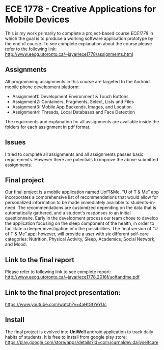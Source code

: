 # ECE 1778 - Creative Applications for Mobile Devices
This is my work primarily to complete a project-based course _ECE1778_ in which the goal is to produce a working software application prototype by the end of course.
To see complete explanation about the course please refer to the following link:
http://www.eecg.utoronto.ca/~jayar/ece1778/assignments.html

## Assignments
All programming assignments in this course are targeted to the Android mobile phone development platform:
- Assignment1: Development Environment & Touch Buttons
- Assignment2: Containers, Fragments, Select, Lists and Files
- Assignment3: Mobile App Backends, Images, and Location
- Assignment4: Threads, Local Databases and Face Detection

The requirments and explanation for all assignments are available inside the folders for each assignment in pdf format.

## Issues
I tried to complete all assignments and all assignments passes basic requirements. However there are potentials to improve the above submitted assignments.
 

## Final project
Our final project is a mobile application named UofT&Me. “U of T & Me” app incorporates a comprehensive list of recommendations that would allow for personalized information to be made immediately available to students-in-need. The recommendations are customized depending on the data that is automatically gathered, and a student's responses to an initial questionnaire. Early in the development process our team chose to develop the application focusing on the sleep component of the health, in order to facilitate a deeper investigation into the possibilities. The final version of “U of T & Me” app; however, will provide a user with six different self-care categories: Nutrition, Physical Activity, Sleep, Academics, Social Network, and Mood.

## Link to the final report
Please refer to following link to see complete report:
http://www.eecg.utoronto.ca/~jayar/ece1778.2016f/uoftandme.pdf

## Link to the final project presentation:
https://www.youtube.com/watch?v=4aHtGtYeYUc

## Install
The final project is evolved into **UniWell** android application to track daily habits of students. It is free to install from google play store:
https://play.google.com/store/apps/details?id=com.journaldev.dailyselfcare
